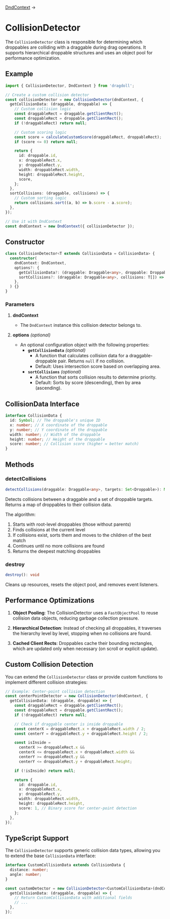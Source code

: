[DndContext](/docs/dnd-context) →

# CollisionDetector

The `CollisionDetector` class is responsible for determining which droppables are colliding with a draggable during drag operations. It supports hierarchical droppable structures and uses an object pool for performance optimization.

## Example

```ts
import { CollisionDetector, DndContext } from 'dragdoll';

// Create a custom collision detector
const collisionDetector = new CollisionDetector(dndContext, {
  getCollisionData: (draggable, droppable) => {
    // Custom collision logic
    const draggableRect = draggable.getClientRect();
    const droppableRect = droppable.getClientRect();
    if (!draggableRect) return null;

    // Custom scoring logic
    const score = calculateCustomScore(draggableRect, droppableRect);
    if (score <= 0) return null;

    return {
      id: droppable.id,
      x: droppableRect.x,
      y: droppableRect.y,
      width: droppableRect.width,
      height: droppableRect.height,
      score,
    };
  },
  sortCollisions: (draggable, collisions) => {
    // Custom sorting logic
    return collisions.sort((a, b) => b.score - a.score);
  },
});

// Use it with DndContext
const dndContext = new DndContext({ collisionDetector });
```

## Constructor

```ts
class CollisionDetector<T extends CollisionData = CollisionData> {
  constructor(
    dndContext: DndContext,
    options?: {
      getCollisionData?: (draggable: Draggable<any>, droppable: Droppable) => T | null;
      sortCollisions?: (draggable: Draggable<any>, collisions: T[]) => T[];
    },
  ) {}
}
```

### Parameters

1. **dndContext**

   - The `DndContext` instance this collision detector belongs to.

2. **options** _(optional)_
   - An optional configuration object with the following properties:
     - **`getCollisionData`** _(optional)_
       - A function that calculates collision data for a draggable-droppable pair. Returns `null` if no collision.
       - Default: Uses intersection score based on overlapping area.
     - **`sortCollisions`** _(optional)_
       - A function that sorts collision results to determine priority.
       - Default: Sorts by score (descending), then by area (ascending).

## CollisionData Interface

```ts
interface CollisionData {
  id: Symbol; // The droppable's unique ID
  x: number; // X coordinate of the droppable
  y: number; // Y coordinate of the droppable
  width: number; // Width of the droppable
  height: number; // Height of the droppable
  score: number; // Collision score (higher = better match)
}
```

## Methods

### detectCollisions

```ts
detectCollisions(draggable: Draggable<any>, targets: Set<Droppable>): Map<Droppable, T>
```

Detects collisions between a draggable and a set of droppable targets. Returns a map of droppables to their collision data.

The algorithm:

1. Starts with root-level droppables (those without parents)
2. Finds collisions at the current level
3. If collisions exist, sorts them and moves to the children of the best match
4. Continues until no more collisions are found
5. Returns the deepest matching droppables

### destroy

```ts
destroy(): void
```

Cleans up resources, resets the object pool, and removes event listeners.

## Performance Optimizations

1. **Object Pooling**: The CollisionDetector uses a `FastObjectPool` to reuse collision data objects, reducing garbage collection pressure.

2. **Hierarchical Detection**: Instead of checking all droppables, it traverses the hierarchy level by level, stopping when no collisions are found.

3. **Cached Client Rects**: Droppables cache their bounding rectangles, which are updated only when necessary (on scroll or explicit update).

## Custom Collision Detection

You can extend the `CollisionDetector` class or provide custom functions to implement different collision strategies:

```ts
// Example: Center-point collision detection
const centerPointDetector = new CollisionDetector(dndContext, {
  getCollisionData: (draggable, droppable) => {
    const draggableRect = draggable.getClientRect();
    const droppableRect = droppable.getClientRect();
    if (!draggableRect) return null;

    // Check if draggable center is inside droppable
    const centerX = draggableRect.x + draggableRect.width / 2;
    const centerY = draggableRect.y + draggableRect.height / 2;

    const isInside =
      centerX >= droppableRect.x &&
      centerX <= droppableRect.x + droppableRect.width &&
      centerY >= droppableRect.y &&
      centerY <= droppableRect.y + droppableRect.height;

    if (!isInside) return null;

    return {
      id: droppable.id,
      x: droppableRect.x,
      y: droppableRect.y,
      width: droppableRect.width,
      height: droppableRect.height,
      score: 1, // Binary score for center-point detection
    };
  },
});
```

## TypeScript Support

The `CollisionDetector` supports generic collision data types, allowing you to extend the base `CollisionData` interface:

```ts
interface CustomCollisionData extends CollisionData {
  distance: number;
  angle: number;
}

const customDetector = new CollisionDetector<CustomCollisionData>(dndContext, {
  getCollisionData: (draggable, droppable) => {
    // Return CustomCollisionData with additional fields
    // ...
  },
});
```
